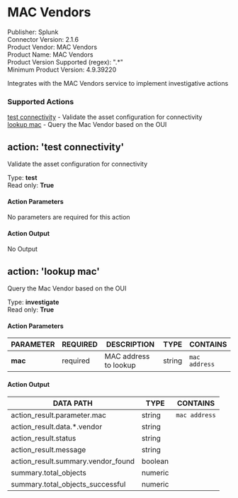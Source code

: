 [comment]: # "Auto-generated SOAR connector documentation"
# MAC Vendors

Publisher: Splunk  
Connector Version: 2\.1\.6  
Product Vendor: MAC Vendors  
Product Name: MAC Vendors  
Product Version Supported (regex): "\.\*"  
Minimum Product Version: 4\.9\.39220  

Integrates with the MAC Vendors service to implement investigative actions

### Supported Actions  
[test connectivity](#action-test-connectivity) - Validate the asset configuration for connectivity  
[lookup mac](#action-lookup-mac) - Query the Mac Vendor based on the OUI  

## action: 'test connectivity'
Validate the asset configuration for connectivity

Type: **test**  
Read only: **True**

#### Action Parameters
No parameters are required for this action

#### Action Output
No Output  

## action: 'lookup mac'
Query the Mac Vendor based on the OUI

Type: **investigate**  
Read only: **True**

#### Action Parameters
PARAMETER | REQUIRED | DESCRIPTION | TYPE | CONTAINS
--------- | -------- | ----------- | ---- | --------
**mac** |  required  | MAC address to lookup | string |  `mac address` 

#### Action Output
DATA PATH | TYPE | CONTAINS
--------- | ---- | --------
action\_result\.parameter\.mac | string |  `mac address` 
action\_result\.data\.\*\.vendor | string | 
action\_result\.status | string | 
action\_result\.message | string | 
action\_result\.summary\.vendor\_found | boolean | 
summary\.total\_objects | numeric | 
summary\.total\_objects\_successful | numeric | 
